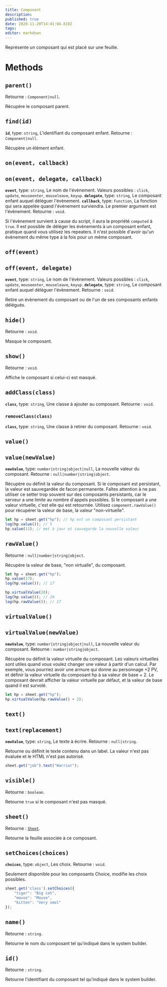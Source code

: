 ```yaml
---
title: Component
description: 
published: true
date: 2020-11-20T14:41:04.810Z
tags: 
editor: markdown
---
```


Représente un composant qui est placé sur une feuille.

# Methods
## `parent()`
Retourne : `Component|null`.

Récupère le composant parent.

## `find(id)`
**`id`**, type: `string`, L'identifiant du composant enfant.
Retourne : `Component|null`.

Récupère un élément enfant.

## `on(event, callback)`
## `on(event, delegate, callback)`
**`event`**, type: `string`, Le nom de l'évènement. Valeurs possibles : `click`, `update`, `mouseenter`, `mouseleave`, `keyup`.
**`delegate`**, type: `string`, Le composant enfant auquel déléguer l'évènement.
**`callback`**, type: `Function`, La fonction qui sera appelée quand l'évènement surviendra. Le premier argument est l'évènement.
Retourne : `void`.

Si l'évènement survient à cause du script, il aura la propriété `computed` à `true`.
Il est possible de déléger les évènements à un composant enfant, pratique quand vous utilisez les repeaters.
Il n'est possible d'avoir qu'un évènement du même type à la fois pour un même composant.

## `off(event)`
## `off(event, delegate)`
**`event`**, type: `string`, Le nom de l'évènement. Valeurs possibles : `click`, `update`, `mouseenter`, `mouseleave`, `keyup`.
**`delegate`**, type: `string`, Le composant enfant auquel déléguer l'évènement.
Retourne : `void`.

Retire un évènement du composant ou de l'un de ses composants enfants délégués.

## `hide()`
Retourne : `void`.

Masque le composant.

## `show()`
Retourne : `void`.

Affiche le composant si celui-ci est masqué.

## `addClass(class)`
**`class`**, type: `string`, Une classe à ajouter au composant.
Retourne : `void`.

### `removeClass(class)`
**`class`**, type: `string`, Une classe à retirer du composant.
Retourne : `void`.

## `value()`
## `value(newValue)`
**`newValue`**, type: `number|string|object|null`, La nouvelle valeur du composant.
Retourne : `null|number|string|object`.

Récupère ou définit la valeur du composant. Si le composant est persistant, la valeur est sauvegardée de facon permanente. Faîtes attention à ne pas utiliser ce setter trop souvent sur des composants persistants, car le serveur a une limite au nombre d'appels possibles. Si le composant a une valeur virtuelle, c'est elle qui est retournée. Utilisez `component.rawValue()` pour récupérer la valeur de base, la valeur "non-virtuelle".

```javascript
let hp = sheet.get("hp"); // hp est un composant persistant
log(hp.value()); // 5
hp.value(11); // met à jour et sauvegarde la nouvelle valeur
```

## `rawValue()`
Retourne : `null|number|string|object`.

Récupère la valeur de base, "non virtualle", du composant.

```javascript
let hp = sheet.get("hp");
hp.value(17);
log(hp.value()); // 17

hp.virtualValue(20);
log(hp.value()); // 20
log(hp.rawValue()); // 17
``` 

## `virtualValue()`
## `virtualValue(newValue)`
**`newValue`**, type: `number|string|object|null`, La nouvelle valeur du composant.
Retourne : `number|string|object`.

Récupère ou définit la valeur virtuelle du composant. Les valeurs virtuelles sont utiles quand vous voulez changer une valeur à partir d'un calcul. Par exemple, vous pourriez avoir une armure qui donne au personnage +2 PV, et définir la valeur virtuelle du composant hp à sa valeur de base + 2. Le composant devrait afficher la valeur virtuelle par défaut, et la valeur de base quand il est survolé.

```javascript
let hp = sheet.get("hp");
hp.virtualValue(hp.rawValue() + 2);
```

## `text()`
## `text(replacement)`
**`newValue`**, type: `string`, Le texte à écrire.
Retourne : `null|string`.

Retourne ou définit le texte contenu dans un label. La valeur n'est pas évaluée et le HTML n'est pas autorisé.

```javascript
sheet.get("job").text("Warrior");
```

## `visible()`
Retourne : `boolean`.

Retourne `true` si le composant n'est pas masqué.

## `sheet()`
Retourne : [`Sheet`](/system-builder/scripting/sheet).

Retourne la feuille associée à ce composant.

## `setChoices(choices)`
**`choices`**, type: `object`, Les choix.
Retourne : `void`.

Seulement disponible pour les composants Choice, modifie les choix possibles.


```javascript
sheet.get('class').setChoices({
    "tiger": "Big cat",
    "mouse": "Mouse",
    "kitten": "Very smol"
});
```

## `name()`
Retourne : `string`.

Retourne le nom du composant tel qu'indiqué dans le system builder.

## `id()`
Retourne : `string`.

Retourne l'identifiant du composant tel qu'indiqué dans le system builder.